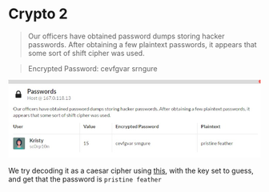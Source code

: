 # Crypto 2
> Our officers have obtained password dumps storing hacker passwords. After obtaining a few plaintext passwords, it appears that some sort of shift cipher was used.

> Encrypted Password: cevfgvar srngure

![](./one.jpg)

We try decoding it as a caesar cipher using [this](http://www.xarg.org/tools/caesar-cipher/), with the key set to guess, and get that the password is
`pristine feather`
